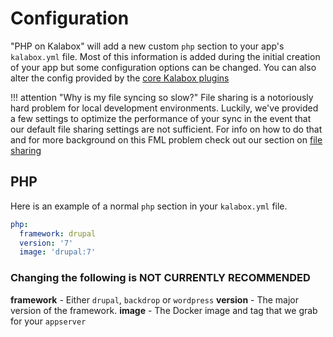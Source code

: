 Configuration
=============

"PHP on Kalabox" will add a new custom `php` section to your app's `kalabox.yml` file. Most of this information is added during the initial creation of your app but some configuration options can be changed. You can also alter the config provided by the [core Kalabox plugins](http://docs.kalabox.io/users/config)

!!! attention "Why is my file syncing so slow?"
    File sharing is a notoriously hard problem for local development environments. Luckily, we've provided a few settings to optimize the performance of your sync in the event that our default file sharing settings are not sufficient. For info on how to do that and for more background on this FML problem check out our section on [file sharing](http://docs.kalabox.io/users/config/#sharing)

PHP
---

Here is an example of a normal `php` section in your `kalabox.yml` file.

```yaml
php:
  framework: drupal
  version: '7'
  image: 'drupal:7'
```

### Changing the following is NOT CURRENTLY RECOMMENDED

**framework** - Either `drupal`, `backdrop` or `wordpress`
**version** - The major version of the framework.
**image** - The Docker image and tag that we grab for your `appserver`
